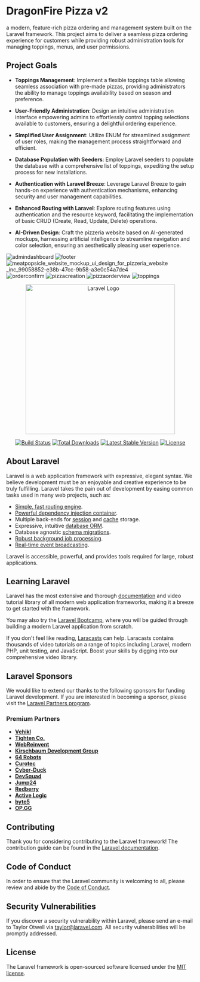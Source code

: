 # DragonFire Pizza v2

a modern, feature-rich pizza ordering and management system built on the Laravel framework. This project aims to deliver a seamless pizza ordering experience for customers while providing robust administration tools for managing toppings, menus, and user permissions.

## Project Goals

- **Toppings Management**: Implement a flexible toppings table allowing seamless association with pre-made pizzas, providing administrators the ability to manage toppings availability based on season and preference.

- **User-Friendly Administration**: Design an intuitive administration interface empowering admins to effortlessly control topping selections available to customers, ensuring a delightful ordering experience.

- **Simplified User Assignment**: Utilize ENUM for streamlined assignment of user roles, making the management process straightforward and efficient.

- **Database Population with Seeders**: Employ Laravel seeders to populate the database with a comprehensive list of toppings, expediting the setup process for new installations.

- **Authentication with Laravel Breeze**: Leverage Laravel Breeze to gain hands-on experience with authentication mechanisms, enhancing security and user management capabilities.

- **Enhanced Routing with Laravel**: Explore routing features using authentication and the resource keyword, facilitating the implementation of basic CRUD (Create, Read, Update, Delete) operations.

- **AI-Driven Design**: Craft the pizzeria website based on AI-generated mockups, harnessing artificial intelligence to streamline navigation and color selection, ensuring an aesthetically pleasing user experience.


![admindashboard](https://github.com/uralrdybread/dragonfirepizzeriav2/assets/48900828/cca6fe73-d59e-46b1-87aa-4fe4afa2b1b8)
![footer](https://github.com/uralrdybread/dragonfirepizzeriav2/assets/48900828/9fa280e6-7c15-42d5-82bc-92539e6922c2)
![meatpopsicle_website_mockup_ui_design_for_pizzeria_website _inc_99058852-e38b-47cc-9b58-a3e0c54a7de4](https://github.com/uralrdybread/dragonfirepizzeriav2/assets/48900828/61bd4b18-25ec-475c-8c59-6c22a63c175d)
![orderconfirm](https://github.com/uralrdybread/dragonfirepizzeriav2/assets/48900828/5fa82521-3afe-4fb1-8361-ac0b9346497f)
![pizzacreation](https://github.com/uralrdybread/dragonfirepizzeriav2/assets/48900828/686e9dc2-0952-4455-ab9b-60dd038629e4)
![pizzaorderview](https://github.com/uralrdybread/dragonfirepizzeriav2/assets/48900828/fe0b02fa-2069-4d83-869f-32bab0c94d27)
![toppings](https://github.com/uralrdybread/dragonfirepizzeriav2/assets/48900828/89859f7c-cd41-4ca9-b3f0-1bd0699027cd)



<p align="center"><a href="https://laravel.com" target="_blank"><img src="https://raw.githubusercontent.com/laravel/art/master/logo-lockup/5%20SVG/2%20CMYK/1%20Full%20Color/laravel-logolockup-cmyk-red.svg" width="400" alt="Laravel Logo"></a></p>

<p align="center">
<a href="https://github.com/laravel/framework/actions"><img src="https://github.com/laravel/framework/workflows/tests/badge.svg" alt="Build Status"></a>
<a href="https://packagist.org/packages/laravel/framework"><img src="https://img.shields.io/packagist/dt/laravel/framework" alt="Total Downloads"></a>
<a href="https://packagist.org/packages/laravel/framework"><img src="https://img.shields.io/packagist/v/laravel/framework" alt="Latest Stable Version"></a>
<a href="https://packagist.org/packages/laravel/framework"><img src="https://img.shields.io/packagist/l/laravel/framework" alt="License"></a>
</p>

## About Laravel

Laravel is a web application framework with expressive, elegant syntax. We believe development must be an enjoyable and creative experience to be truly fulfilling. Laravel takes the pain out of development by easing common tasks used in many web projects, such as:

- [Simple, fast routing engine](https://laravel.com/docs/routing).
- [Powerful dependency injection container](https://laravel.com/docs/container).
- Multiple back-ends for [session](https://laravel.com/docs/session) and [cache](https://laravel.com/docs/cache) storage.
- Expressive, intuitive [database ORM](https://laravel.com/docs/eloquent).
- Database agnostic [schema migrations](https://laravel.com/docs/migrations).
- [Robust background job processing](https://laravel.com/docs/queues).
- [Real-time event broadcasting](https://laravel.com/docs/broadcasting).

Laravel is accessible, powerful, and provides tools required for large, robust applications.

## Learning Laravel

Laravel has the most extensive and thorough [documentation](https://laravel.com/docs) and video tutorial library of all modern web application frameworks, making it a breeze to get started with the framework.

You may also try the [Laravel Bootcamp](https://bootcamp.laravel.com), where you will be guided through building a modern Laravel application from scratch.

If you don't feel like reading, [Laracasts](https://laracasts.com) can help. Laracasts contains thousands of video tutorials on a range of topics including Laravel, modern PHP, unit testing, and JavaScript. Boost your skills by digging into our comprehensive video library.

## Laravel Sponsors

We would like to extend our thanks to the following sponsors for funding Laravel development. If you are interested in becoming a sponsor, please visit the [Laravel Partners program](https://partners.laravel.com).

### Premium Partners

- **[Vehikl](https://vehikl.com/)**
- **[Tighten Co.](https://tighten.co)**
- **[WebReinvent](https://webreinvent.com/)**
- **[Kirschbaum Development Group](https://kirschbaumdevelopment.com)**
- **[64 Robots](https://64robots.com)**
- **[Curotec](https://www.curotec.com/services/technologies/laravel/)**
- **[Cyber-Duck](https://cyber-duck.co.uk)**
- **[DevSquad](https://devsquad.com/hire-laravel-developers)**
- **[Jump24](https://jump24.co.uk)**
- **[Redberry](https://redberry.international/laravel/)**
- **[Active Logic](https://activelogic.com)**
- **[byte5](https://byte5.de)**
- **[OP.GG](https://op.gg)**

## Contributing

Thank you for considering contributing to the Laravel framework! The contribution guide can be found in the [Laravel documentation](https://laravel.com/docs/contributions).

## Code of Conduct

In order to ensure that the Laravel community is welcoming to all, please review and abide by the [Code of Conduct](https://laravel.com/docs/contributions#code-of-conduct).

## Security Vulnerabilities

If you discover a security vulnerability within Laravel, please send an e-mail to Taylor Otwell via [taylor@laravel.com](mailto:taylor@laravel.com). All security vulnerabilities will be promptly addressed.

## License

The Laravel framework is open-sourced software licensed under the [MIT license](https://opensource.org/licenses/MIT).
